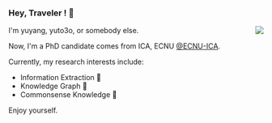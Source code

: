 ### Hey, Traveler !  👋 

<img align="right" src="https://github-readme-stats.vercel.app/api?username=yuto3o&show_icons=true&count_private=true&hide=prs&theme=dark" />

I'm yuyang, yuto3o, or somebody else. 

Now, I'm a PhD candidate comes from ICA, ECNU [@ECNU-ICA](https://github.com/ECNU-ICA). 

Currently, my research interests include:
- Information Extraction 🔧
- Knowledge Graph 💬 
- Commonsense Knowledge 🌱

Enjoy yourself.

<!--
**yuto3o/yuto3o** is a ✨ _special_ ✨ repository because its `README.md` (this file) appears on your GitHub profile.

Here are some ideas to get you started:

- 🔭 I’m currently working on ...
- 🌱 I’m currently learning ...
- 👯 I’m looking to collaborate on ...
- 🤔 I’m looking for help with ...
- 💬 Ask me about ...
- 📫 How to reach me: ...
- 😄 Pronouns: ...
- ⚡ Fun fact: ...
-->
